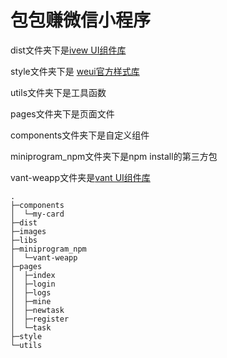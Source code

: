 # 包包赚微信小程序


dist文件夹下是[ivew UI组件库](https://weapp.iviewui.com/)

style文件夹下是 [weui官方样式库](https://github.com/Tencent/weui)

utils文件夹下是工具函数

pages文件夹下是页面文件

components文件夹下是自定义组件

miniprogram_npm文件夹下是npm install的第三方包

vant-weapp文件夹是[vant UI组件库](https://youzan.github.io/vant-weapp/#/intro)

```
.
├─components
│  └─my-card
├─dist
├─images
├─libs
├─miniprogram_npm
│  └─vant-weapp
├─pages
│  ├─index
│  ├─login
│  ├─logs
│  ├─mine
│  ├─newtask
│  ├─register
│  └─task
├─style
└─utils
```
